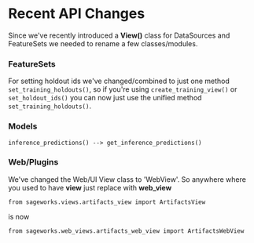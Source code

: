 # Recent API Changes
Since we've recently introduced a **View()** class for DataSources and FeatureSets we needed to rename a few classes/modules.

### FeatureSets
For setting holdout ids we've changed/combined to just one method `set_training_holdouts()`, so if you're using `create_training_view()` or `set_holdout_ids()` you can now just use the unified method `set_training_holdouts()`.

### Models
```
inference_predictions() --> get_inference_predictions()
```

### Web/Plugins
We've changed the Web/UI View class to 'WebView'. So anywhere where you used to have **view** just replace with **web_view**

```
from sageworks.views.artifacts_view import ArtifactsView
```
is now

```
from sageworks.web_views.artifacts_web_view import ArtifactsWebView
```